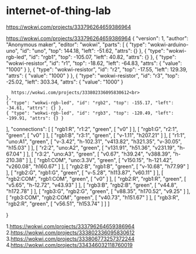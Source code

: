 # internet-of-thing-lab

https://wokwi.com/projects/333796264659386964<br>











































https://wokwi.com/projects/333796264659386964    {
  "version": 1,
  "author": "Anonymous maker",
  "editor": "wokwi",
  "parts": [
    { "type": "wokwi-arduino-uno", "id": "uno", "top": 144.18, "left": -51.62, "attrs": {} },
    { "type": "wokwi-rgb-led", "id": "rgb1", "top": -105.07, "left": 40.82, "attrs": {} },
    {
      "type": "wokwi-resistor",
      "id": "r1",
      "top": -18.62,
      "left": -64.83,
      "attrs": { "value": "1000" }
    },
    {
      "type": "wokwi-resistor",
      "id": "r2",
      "top": -17.55,
      "left": 129.39,
      "attrs": { "value": "1000" }
    },
    {
      "type": "wokwi-resistor",
      "id": "r3",
      "top": -25.02,
      "left": 303.34,
      "attrs": { "value": "1000" }
      
      
      
      
      https://wokwi.com/projects/333802336095830612<br>
    },
    { "type": "wokwi-rgb-led", "id": "rgb2", "top": -155.17, "left": -34.61, "attrs": {} },
    { "type": "wokwi-rgb-led", "id": "rgb3", "top": -120.49, "left": -199.91, "attrs": {} }
  ],
  "connections": [
    [ "rgb1:R", "r1:2", "green", [ "v0" ] ],
    [ "rgb1:G", "r2:1", "green", [ "v0" ] ],
    [ "rgb1:B", "r3:1", "green", [ "v-1.11", "h207.21" ] ],
    [
      "r1:1",
      "uno:A1",
      "green",
      [ "v-3.42", "h-102.31", "v413.82", "h321.35", "v-30.05", "h15.03" ]
    ],
    [ "r2:2", "uno:A2", "green", [ "v131.91", "h51.36", "v231.19", "h-67.04" ] ],
    [ "r3:2", "uno:A3", "green", [ "v0.67", "h39.24", "v388.39", "h-210.38" ] ],
    [ "rgb1:COM", "uno:3.3V", "green", [ "v150.15", "h-121.42", "v260.08", "h160.67" ] ],
    [ "rgb2:B", "rgb1:B", "green", [ "v-10.68", "h77.99" ] ],
    [ "rgb2:G", "rgb1:G", "green", [ "v-5.28", "h113.87", "v60.11" ] ],
    [ "rgb2:COM", "rgb1:COM", "green", [ "v0" ] ],
    [ "rgb2:R", "rgb1:R", "green", [ "v5.65", "h-12.72", "v43.93" ] ],
    [ "rgb3:B", "rgb2:B", "green", [ "v44.8", "h172.78" ] ],
    [ "rgb3:G", "rgb2:G", "green", [ "v88.35", "h170.52", "v9.25" ] ],
    [ "rgb3:COM", "rgb2:COM", "green", [ "v40.73", "h151.67" ] ],
    [ "rgb3:R", "rgb2:R", "green", [ "v56.51", "h153.74" ] ]
  ]
  
}



1.https://wokwi.com/projects/333796264659386964<br>
2.https://wokwi.com/projects/333802336095830612<br>
3.https://wokwi.com/projects/333806773257372244<br>
4.https://wokwi.com/projects/334346032118760019<br>
